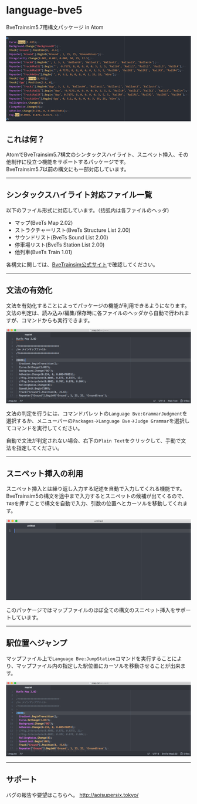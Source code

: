language-bve5
===
BveTrainsim5.7用構文パッケージ in Atom

![syntaxhighlighting](https://raw.githubusercontent.com/aoisupersix/Atom_Bve5Package/master/images/syntax.png)

## これは何？

AtomでBveTrainsim5.7構文のシンタックスハイライト、スニペット挿入、その他制作に役立つ機能をサポートするパッケージです。  
BveTrainsim5.7以前の構文にも一部対応しています。

---

## シンタックスハイライト対応ファイル一覧

以下のファイル形式に対応しています。（括弧内は各ファイルのヘッダ)

- マップ(BveTs Map 2.02)
- ストラクチャーリスト(BveTs Structure List 2.00)
- サウンドリスト(BveTs  Sound List 2.00)
- 停車場リスト(BveTs Station List 2.00)
- 他列車(BveTs Train 1.01)

各構文に関しては、[BveTrainsim公式サイト](http://bvets.net)で確認してください。

---

## 文法の有効化

文法を有効化することによってパッケージの機能が利用できるようになります。  
文法の判定は、読み込み/編集/保存時に各ファイルのヘッダから自動で行われますが、コマンドからも実行できます。

![grammarJudgment](https://raw.githubusercontent.com/aoisupersix/Atom_Bve5Package/master/images/grammarJudgment.gif)

文法の判定を行うには、コマンドパレットの```Language Bve:GrammarJudgment```を選択するか、メニューバーの```Packages```→```Language Bve```→```Judge Grammar```を選択してコマンドを実行してください。

自動で文法が判定されない場合、右下の```Plain Text```をクリックして、手動で文法を指定してください。

---

## スニペット挿入の利用

スニペット挿入とは繰り返し入力する記述を自動で入力してくれる機能です。  
BveTrainsim5の構文を途中まで入力するとスニペットの候補が出てくるので、```TAB```を押すことで構文を自動で入力、引数の位置へとカーソルを移動してくれます。

![snippet](https://raw.githubusercontent.com/aoisupersix/Atom_Bve5Package/master/images/snippet.gif)

このパッケージではマップファイルのほぼ全ての構文のスニペット挿入をサポートしています。

---

## 駅位置へジャンプ

マップファイル上で```Language Bve:JumpStation```コマンドを実行することにより、マップファイル内の指定した駅位置にカーソルを移動させることが出来ます。

![jumpStation](https://raw.githubusercontent.com/aoisupersix/Atom_Bve5Package/master/images/jumpStation.gif)

---

## サポート

バグの報告や要望はこちらへ。
<http://aoisupersix.tokyo/>
